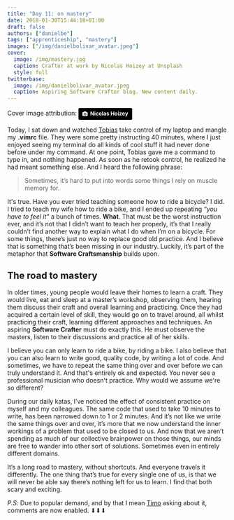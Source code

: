```yaml
---
title: "Day 11: on mastery"
date: 2018-01-30T15:44:18+01:00
draft: false
authors: ["danielbe"]
tags: ["apprenticeship", "mastery"]
images: ["/img/danielbolivar_avatar.jpeg"]
cover:
  image: /img/mastery.jpg
  caption: Crafter at work by Nicolas Hoizey at Unsplash
  style: full
twitterbase: 
  image: /img/danielbolivar_avatar.jpeg
  caption: Aspiring Software Crafter blog. New content daily.
---
```


Cover image attribution: <a style="background-color:black;color:white;text-decoration:none;padding:4px 6px;font-family:-apple-system, BlinkMacSystemFont, &quot;San Francisco&quot;, &quot;Helvetica Neue&quot;, Helvetica, Ubuntu, Roboto, Noto, &quot;Segoe UI&quot;, Arial, sans-serif;font-size:12px;font-weight:bold;line-height:1.2;display:inline-block;border-radius:3px;" href="https://unsplash.com/@nhoizey?utm_medium=referral&amp;utm_campaign=photographer-credit&amp;utm_content=creditBadge" target="_blank" rel="noopener noreferrer" title="Download free do whatever you want high-resolution photos from Nicolas Hoizey"><span style="display:inline-block;padding:2px 3px;"><svg xmlns="http://www.w3.org/2000/svg" style="height:12px;width:auto;position:relative;vertical-align:middle;top:-1px;fill:white;" viewBox="0 0 32 32"><title>unsplash-logo</title><path d="M20.8 18.1c0 2.7-2.2 4.8-4.8 4.8s-4.8-2.1-4.8-4.8c0-2.7 2.2-4.8 4.8-4.8 2.7.1 4.8 2.2 4.8 4.8zm11.2-7.4v14.9c0 2.3-1.9 4.3-4.3 4.3h-23.4c-2.4 0-4.3-1.9-4.3-4.3v-15c0-2.3 1.9-4.3 4.3-4.3h3.7l.8-2.3c.4-1.1 1.7-2 2.9-2h8.6c1.2 0 2.5.9 2.9 2l.8 2.4h3.7c2.4 0 4.3 1.9 4.3 4.3zm-8.6 7.5c0-4.1-3.3-7.5-7.5-7.5-4.1 0-7.5 3.4-7.5 7.5s3.3 7.5 7.5 7.5c4.2-.1 7.5-3.4 7.5-7.5z"></path></svg></span><span style="display:inline-block;padding:2px 3px;">Nicolas Hoizey</span></a>

Today, I sat down and watched [Tobias](https://twitter.com/tpflug) take control of my laptop and mangle my **.vimrc** file. They were some pretty instructing 40 minutes, where I just enjoyed seeing my terminal do all kinds of cool stuff it had never done before under my command. At one point, Tobias gave me a command to type in, and nothing happened. As soon as he retook control, he realized he had meant something else. And I heard the following phrase:

> Sometimes, it’s hard to put into words some things I rely on muscle memory for.

It's true. Have you ever tried teaching someone how to ride a bicycle? I did. I tried to teach my wife how to ride a bike, and I ended up repeating _“you have to feel it”_ a bunch of times. **What**. That must be the worst instruction ever, and it’s not that I didn’t want to teach her properly, it’s that I really couldn’t find another way to explain what I do when I’m on a bicycle. For some things, there’s just no way to replace good old practice. And I believe that is something that’s been missing in our industry. Luckily, it’s part of the metaphor that **Software Craftsmanship** builds upon. 

## The road to mastery
In older times, young people would leave their homes to learn a craft. They would live, eat and sleep at a master’s workshop, observing them, hearing them discuss their craft and overall learning and practicing. Once they had acquired a certain level of skill, they would go on to travel around, all whilst practicing their craft, learning different approaches and techniques. An aspiring **Software Crafter** must do exactly this. He must observe the masters, listen to their discussions and practice all of her skills. 

I believe you can only learn to ride a bike, by riding a bike. I also believe that you can also learn to write good, quality code, by writing a lot of code. And sometimes, we have to repeat the same thing over and over before we can truly understand it. And that's entirely ok and expected. You never see a professional musician who doesn't practice. Why would we assume we're so different?

During our daily katas, I’ve noticed the effect of consistent practice on myself and my colleagues. The same code that used to take 10 minutes to write, has been narrowed down to 1 or 2 minutes. And it’s not like we write the same things over and over, it’s more that we now understand the inner workings of a problem that used to be closed to us. And now that we aren’t spending as much of our collective brainpower on those things, our minds are free to wander into other sort of solutions. Sometimes even in entirely different domains. 

It’s a long road to mastery, without shortcuts. And everyone travels it differently. The one thing that’s true for every single one of us, is that we will never be able say there’s nothing left for us to learn. I find that both scary and exciting. 

_P.S_: Due to popular demand, and by that I mean [Timo](https://twitter.com/timoreimann) asking about it, comments are now enabled. ⬇⬇⬇